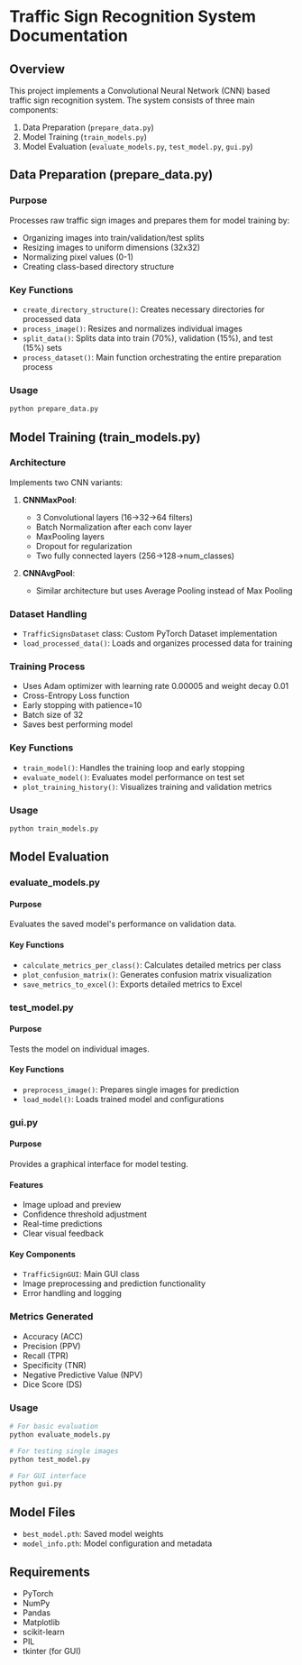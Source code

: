 # Traffic Sign Recognition System Documentation

## Overview
This project implements a Convolutional Neural Network (CNN) based traffic sign recognition system. The system consists of three main components:
1. Data Preparation (`prepare_data.py`)
2. Model Training (`train_models.py`)
3. Model Evaluation (`evaluate_models.py`, `test_model.py`, `gui.py`)

## Data Preparation (prepare_data.py)
### Purpose
Processes raw traffic sign images and prepares them for model training by:
- Organizing images into train/validation/test splits
- Resizing images to uniform dimensions (32x32)
- Normalizing pixel values (0-1)
- Creating class-based directory structure

### Key Functions
- `create_directory_structure()`: Creates necessary directories for processed data
- `process_image()`: Resizes and normalizes individual images
- `split_data()`: Splits data into train (70%), validation (15%), and test (15%) sets
- `process_dataset()`: Main function orchestrating the entire preparation process

### Usage
```python
python prepare_data.py
```

## Model Training (train_models.py)
### Architecture
Implements two CNN variants:
1. **CNNMaxPool**:
   - 3 Convolutional layers (16->32->64 filters)
   - Batch Normalization after each conv layer
   - MaxPooling layers
   - Dropout for regularization
   - Two fully connected layers (256->128->num_classes)

2. **CNNAvgPool**:
   - Similar architecture but uses Average Pooling instead of Max Pooling

### Dataset Handling
- `TrafficSignsDataset` class: Custom PyTorch Dataset implementation
- `load_processed_data()`: Loads and organizes processed data for training

### Training Process
- Uses Adam optimizer with learning rate 0.00005 and weight decay 0.01
- Cross-Entropy Loss function
- Early stopping with patience=10
- Batch size of 32
- Saves best performing model

### Key Functions
- `train_model()`: Handles the training loop and early stopping
- `evaluate_model()`: Evaluates model performance on test set
- `plot_training_history()`: Visualizes training and validation metrics

### Usage
```python
python train_models.py
```

## Model Evaluation

### evaluate_models.py
#### Purpose
Evaluates the saved model's performance on validation data.

#### Key Functions
- `calculate_metrics_per_class()`: Calculates detailed metrics per class
- `plot_confusion_matrix()`: Generates confusion matrix visualization
- `save_metrics_to_excel()`: Exports detailed metrics to Excel

### test_model.py
#### Purpose
Tests the model on individual images.

#### Key Functions
- `preprocess_image()`: Prepares single images for prediction
- `load_model()`: Loads trained model and configurations

### gui.py
#### Purpose
Provides a graphical interface for model testing.

#### Features
- Image upload and preview
- Confidence threshold adjustment
- Real-time predictions
- Clear visual feedback

#### Key Components
- `TrafficSignGUI`: Main GUI class
- Image preprocessing and prediction functionality
- Error handling and logging

### Metrics Generated
- Accuracy (ACC)
- Precision (PPV)
- Recall (TPR)
- Specificity (TNR)
- Negative Predictive Value (NPV)
- Dice Score (DS)

### Usage
```python
# For basic evaluation
python evaluate_models.py

# For testing single images
python test_model.py

# For GUI interface
python gui.py
```

## Model Files
- `best_model.pth`: Saved model weights
- `model_info.pth`: Model configuration and metadata

## Requirements
- PyTorch
- NumPy
- Pandas
- Matplotlib
- scikit-learn
- PIL
- tkinter (for GUI)